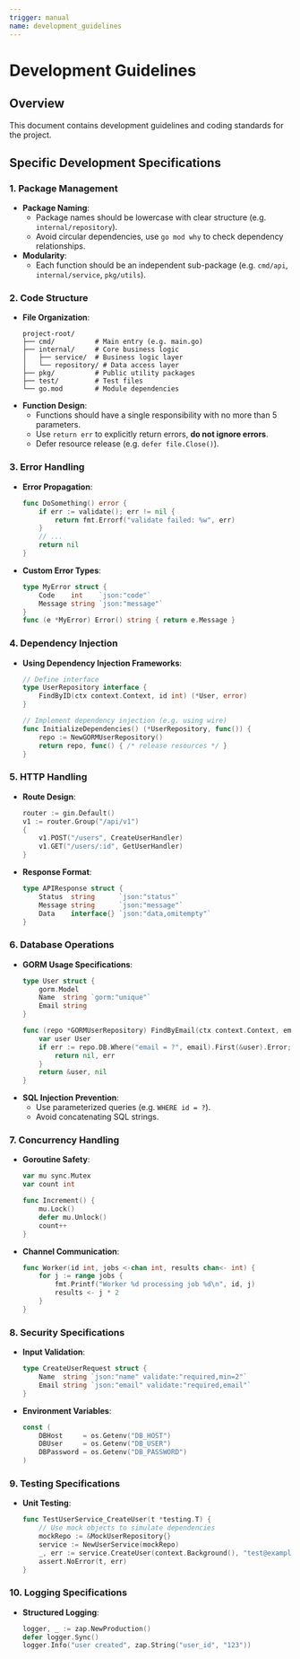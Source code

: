 ```yaml
---
trigger: manual
name: development_guidelines
---
```


# Development Guidelines

## Overview

This document contains development guidelines and coding standards for the project.

## **Specific Development Specifications**

### **1. Package Management**
- **Package Naming**:
  - Package names should be lowercase with clear structure (e.g. `internal/repository`).
  - Avoid circular dependencies, use `go mod why` to check dependency relationships.
- **Modularity**:
  - Each function should be an independent sub-package (e.g. `cmd/api`, `internal/service`, `pkg/utils`).

### **2. Code Structure**
- **File Organization**:
  ```
  project-root/
  ├── cmd/          # Main entry (e.g. main.go)
  ├── internal/     # Core business logic
  │   ├── service/  # Business logic layer
  │   └── repository/ # Data access layer
  ├── pkg/          # Public utility packages
  ├── test/         # Test files
  └── go.mod        # Module dependencies
  ```
- **Function Design**:
  - Functions should have a single responsibility with no more than 5 parameters.
  - Use `return err` to explicitly return errors, **do not ignore errors**.
  - Defer resource release (e.g. `defer file.Close()`).

### **3. Error Handling**
- **Error Propagation**:
  ```go
  func DoSomething() error {
      if err := validate(); err != nil {
          return fmt.Errorf("validate failed: %w", err)
      }
      // ...
      return nil
  }
  ```
- **Custom Error Types**:
  ```go
  type MyError struct {
      Code    int    `json:"code"`
      Message string `json:"message"`
  }
  func (e *MyError) Error() string { return e.Message }
  ```

### **4. Dependency Injection**
- **Using Dependency Injection Frameworks**:
  ```go
  // Define interface
  type UserRepository interface {
      FindByID(ctx context.Context, id int) (*User, error)
  }
  
  // Implement dependency injection (e.g. using wire)
  func InitializeDependencies() (*UserRepository, func()) {
      repo := NewGORMUserRepository()
      return repo, func() { /* release resources */ }
  }
  ```

### **5. HTTP Handling**
- **Route Design**:
  ```go
  router := gin.Default()
  v1 := router.Group("/api/v1")
  {
      v1.POST("/users", CreateUserHandler)
      v1.GET("/users/:id", GetUserHandler)
  }
  ```
- **Response Format**:
  ```go
  type APIResponse struct {
      Status  string      `json:"status"`
      Message string      `json:"message"`
      Data    interface{} `json:"data,omitempty"`
  }
  ```

### **6. Database Operations**
- **GORM Usage Specifications**:
  ```go
  type User struct {
      gorm.Model
      Name  string `gorm:"unique"`
      Email string
  }
  
  func (repo *GORMUserRepository) FindByEmail(ctx context.Context, email string) (*User, error) {
      var user User
      if err := repo.DB.Where("email = ?", email).First(&user).Error; err != nil {
          return nil, err
      }
      return &user, nil
  }
  ```
- **SQL Injection Prevention**:
  - Use parameterized queries (e.g. `WHERE id = ?`).
  - Avoid concatenating SQL strings.

### **7. Concurrency Handling**
- **Goroutine Safety**:
  ```go
  var mu sync.Mutex
  var count int

  func Increment() {
      mu.Lock()
      defer mu.Unlock()
      count++
  }
  ```
- **Channel Communication**:
  ```go
  func Worker(id int, jobs <-chan int, results chan<- int) {
      for j := range jobs {
          fmt.Printf("Worker %d processing job %d\n", id, j)
          results <- j * 2
      }
  }
  ```

### **8. Security Specifications**
- **Input Validation**:
  ```go
  type CreateUserRequest struct {
      Name  string `json:"name" validate:"required,min=2"`
      Email string `json:"email" validate:"required,email"`
  }
  ```
- **Environment Variables**:
  ```go
  const (
      DBHost     = os.Getenv("DB_HOST")
      DBUser     = os.Getenv("DB_USER")
      DBPassword = os.Getenv("DB_PASSWORD")
  )
  ```

### **9. Testing Specifications**
- **Unit Testing**:
  ```go
  func TestUserService_CreateUser(t *testing.T) {
      // Use mock objects to simulate dependencies
      mockRepo := &MockUserRepository{}
      service := NewUserService(mockRepo)
      _, err := service.CreateUser(context.Background(), "test@example.com")
      assert.NoError(t, err)
  }
  ```

### **10. Logging Specifications**
- **Structured Logging**:
  ```go
  logger, _ := zap.NewProduction()
  defer logger.Sync()
  logger.Info("user created", zap.String("user_id", "123"))
  ```